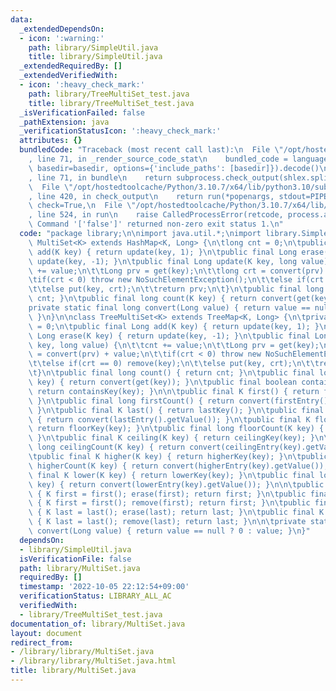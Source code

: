 ```yaml
---
data:
  _extendedDependsOn:
  - icon: ':warning:'
    path: library/SimpleUtil.java
    title: library/SimpleUtil.java
  _extendedRequiredBy: []
  _extendedVerifiedWith:
  - icon: ':heavy_check_mark:'
    path: library/TreeMultiSet_test.java
    title: library/TreeMultiSet_test.java
  _isVerificationFailed: false
  _pathExtension: java
  _verificationStatusIcon: ':heavy_check_mark:'
  attributes: {}
  bundledCode: "Traceback (most recent call last):\n  File \"/opt/hostedtoolcache/Python/3.10.7/x64/lib/python3.10/site-packages/onlinejudge_verify/documentation/build.py\"\
    , line 71, in _render_source_code_stat\n    bundled_code = language.bundle(stat.path,\
    \ basedir=basedir, options={'include_paths': [basedir]}).decode()\n  File \"/opt/hostedtoolcache/Python/3.10.7/x64/lib/python3.10/site-packages/onlinejudge_verify/languages/user_defined.py\"\
    , line 71, in bundle\n    return subprocess.check_output(shlex.split(command))\n\
    \  File \"/opt/hostedtoolcache/Python/3.10.7/x64/lib/python3.10/subprocess.py\"\
    , line 420, in check_output\n    return run(*popenargs, stdout=PIPE, timeout=timeout,\
    \ check=True,\n  File \"/opt/hostedtoolcache/Python/3.10.7/x64/lib/python3.10/subprocess.py\"\
    , line 524, in run\n    raise CalledProcessError(retcode, process.args,\nsubprocess.CalledProcessError:\
    \ Command '['false']' returned non-zero exit status 1.\n"
  code: "package library;\n\nimport java.util.*;\nimport library.SimpleUtil;\n\nclass\
    \ MultiSet<K> extends HashMap<K, Long> {\n\tlong cnt = 0;\n\tpublic final Long\
    \ add(K key) { return update(key, 1); }\n\tpublic final Long erase(K key) { return\
    \ update(key, -1); }\n\tpublic final Long update(K key, long value) {\n\t\tcnt\
    \ += value;\n\t\tLong prv = get(key);\n\t\tlong crt = convert(prv) + value;\n\t\
    \tif(crt < 0) throw new NoSuchElementException();\n\t\telse if(crt == 0) remove(key);\n\
    \t\telse put(key, crt);\n\t\treturn prv;\n\t}\n\tpublic final long count() { return\
    \ cnt; }\n\tpublic final long count(K key) { return convert(get(key)); }\n\n\t\
    private static final long convert(Long value) { return value == null ? 0 : value;\
    \ }\n}\n\nclass TreeMultiSet<K> extends TreeMap<K, Long> {\n\tprivate long cnt\
    \ = 0;\n\tpublic final Long add(K key) { return update(key, 1); }\n\tpublic final\
    \ Long erase(K key) { return update(key, -1); }\n\tpublic final Long update(K\
    \ key, long value) {\n\t\tcnt += value;\n\t\tLong prv = get(key);\n\t\tlong crt\
    \ = convert(prv) + value;\n\t\tif(crt < 0) throw new NoSuchElementException();\n\
    \t\telse if(crt == 0) remove(key);\n\t\telse put(key, crt);\n\t\treturn prv;\n\
    \t}\n\tpublic final long count() { return cnt; }\n\tpublic final long count(K\
    \ key) { return convert(get(key)); }\n\tpublic final boolean contains(K key) {\
    \ return containsKey(key); }\n\n\tpublic final K first() { return firstKey();\
    \ }\n\tpublic final long firstCount() { return convert(firstEntry().getValue());\
    \ }\n\tpublic final K last() { return lastKey(); }\n\tpublic final long lastCount()\
    \ { return convert(lastEntry().getValue()); }\n\tpublic final K floor(K key) {\
    \ return floorKey(key); }\n\tpublic final long floorCount(K key) { return convert(floorEntry(key).getValue());\
    \ }\n\tpublic final K ceiling(K key) { return ceilingKey(key); }\n\tpublic final\
    \ long ceilingCount(K key) { return convert(ceilingEntry(key).getValue()); }\n\
    \tpublic final K higher(K key) { return higherKey(key); }\n\tpublic final long\
    \ higherCount(K key) { return convert(higherEntry(key).getValue()); }\n\tpublic\
    \ final K lower(K key) { return lowerKey(key); }\n\tpublic final long lowerCount(K\
    \ key) { return convert(lowerEntry(key).getValue()); }\n\n\tpublic final K eraseFirst()\
    \ { K first = first(); erase(first); return first; }\n\tpublic final K removeFirst()\
    \ { K first = first(); remove(first); return first; }\n\tpublic final K eraseLast()\
    \ { K last = last(); erase(last); return last; }\n\tpublic final K removeLast()\
    \ { K last = last(); remove(last); return last; }\n\n\tprivate static final long\
    \ convert(Long value) { return value == null ? 0 : value; }\n}"
  dependsOn:
  - library/SimpleUtil.java
  isVerificationFile: false
  path: library/MultiSet.java
  requiredBy: []
  timestamp: '2022-10-05 22:12:54+09:00'
  verificationStatus: LIBRARY_ALL_AC
  verifiedWith:
  - library/TreeMultiSet_test.java
documentation_of: library/MultiSet.java
layout: document
redirect_from:
- /library/library/MultiSet.java
- /library/library/MultiSet.java.html
title: library/MultiSet.java
---
```


